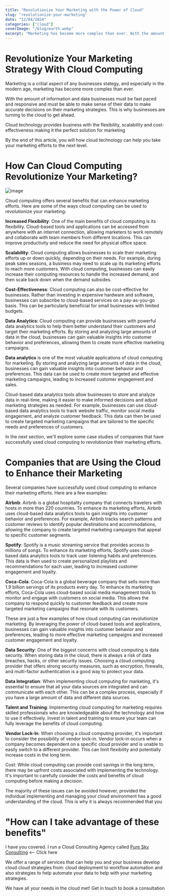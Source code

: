 ```yaml
---
title: "Revolutionize Your Marketing with the Power of Cloud"
slug: "revolutionize-your-marketing"
date: "12/04/2024"
categories: ["cloud"]
coverImage: "/blog/earth.webp"
excerpt: "Marketing has become more complex than ever. With the amount of information, the ability for anyone to create and the rie of social media. Marketers are flooded with so much data it can be difficult to manage and analyse."
---
```


# Revolutionize Your Marketing Strategy With Cloud Computing   

Marketing is a critial aspect of any businesses stategy, and especially in the modern age, marketing has become more complex than ever.

With the amount of information and data businesses must be fast paced and responsive and must be able to make sense of their data to make accurate decisions on their marketing strategies. This is why businesses are turning to the cloud to get ahead.  

Cloud technology provides business with the flexibility, scalability and cost-effectiveness making it the perfect solution for marketing

By the end of this article, you will how cloud technology can help you take your marketing efforts to the next level.

# How Can Cloud Computing Revolutionize Your Marketing?

![image](/blog/earth.webp)

Cloud computing offers several benefits that can enhance marketing efforts. Here are some of the ways cloud computing can be used to revolutionize your marketing:

__Increased Flexibility__: One of the main benefits of cloud computing is its flexibility. Cloud-based tools and applications can be accessed from anywhere with an internet connection, allowing marketers to work remotely and collaborate with team members from different locations. This can improve productivity and reduce the need for physical office space.

__Scalability__: Cloud computing allows businesses to scale their marketing efforts up or down quickly, depending on their needs. For example, during peak sales seasons, a business may need to scale up its marketing efforts to reach more customers. With cloud computing, businesses can easily increase their computing resources to handle the increased demand, and then scale back down when the demand subsides. 

__Cost-Effectiveness__: Cloud computing can also be cost-effective for businesses. Rather than investing in expensive hardware and software, businesses can subscribe to cloud-based services on a pay-as-you-go basis. This can be particularly beneficial for small businesses with limited budgets.

__Data Analytics__: Cloud computing can provide businesses with powerful data analytics tools to help them better understand their customers and target their marketing efforts. By storing and analyzing large amounts of data in the cloud, businesses can gain valuable insights into customer behavior and preferences, allowing them to create more effective marketing campaigns.

__Data analytics__ is one of the most valuable applications of cloud computing for marketing. By storing and analyzing large amounts of data in the cloud, businesses can gain valuable insights into customer behavior and preferences. This data can be used to create more targeted and effective marketing campaigns, leading to increased customer engagement and sales.

Cloud-based data analytics tools allow businesses to store and analyze data in real-time, making it easier to make informed decisions and adjust marketing strategies as needed. For example, businesses can use cloud-based data analytics tools to track website traffic, monitor social media engagement, and analyze customer feedback. This data can then be used to create targeted marketing campaigns that are tailored to the specific needs and preferences of customers. 

In the next section, we'll explore some case studies of companies that have successfully used cloud computing to revolutionize their marketing efforts.

# Companies that are Using the Cloud to Enhance their Marketing

Several companies have successfully used cloud computing to enhance their marketing efforts. Here are a few examples: 

__Airbnb__: Airbnb is a global hospitality company that connects travelers with hosts in more than 220 countries. To enhance its marketing efforts, Airbnb uses cloud-based data analytics tools to gain insights into customer behavior and preferences. For example, Airbnb tracks search patterns and customer reviews to identify popular destinations and accommodations, allowing the company to create targeted marketing campaigns that appeal to specific customer segments.

__Spotify__: Spotify is a music streaming service that provides access to millions of songs. To enhance its marketing efforts, Spotify uses cloud-based data analytics tools to track user listening habits and preferences. This data is then used to create personalized playlists and recommendations for each user, leading to increased customer engagement and loyalty.

__Coca-Cola__: Coca-Cola is a global beverage company that sells more than 1.9 billion servings of its products every day. To enhance its marketing efforts, Coca-Cola uses cloud-based social media management tools to monitor and engage with customers on social media. This allows the company to respond quickly to customer feedback and create more targeted marketing campaigns that resonate with its customers. 

These are just a few examples of how cloud computing can revolutionize marketing. By leveraging the power of cloud-based tools and applications, businesses can gain valuable insights into customer behavior and preferences, leading to more effective marketing campaigns and increased customer engagement and loyalty. 

__Data Security__: One of the biggest concerns with cloud computing is data security. When storing data in the cloud, there is always a risk of data breaches, hacks, or other security issues. Choosing a cloud computing provider that offers strong security measures, such as encryption, firewalls, and multi-factor authentication is a good way to protect your data. 

__Data Integration__: When implementing cloud computing for marketing, it's essential to ensure that all your data sources are integrated and can communicate with each other. This can be a complex process, especially if you have a large amount of data and different data sources. 

__Talent and Training__: Implementing cloud computing for marketing requires skilled professionals who are knowledgeable about the technology and how to use it effectively. Invest in talent and training to ensure your team can fully leverage the benefits of cloud computing. 

__Vendor Lock-In__: When choosing a cloud computing provider, it's important to consider the possibility of vendor lock-in. Vendor lock-in occurs when a company becomes dependent on a specific cloud provider and is unable to easily switch to a different provider. This can limit flexibility and potentially increase costs in the long term. 

Cost: While cloud computing can provide cost savings in the long term, there may be upfront costs associated with implementing the technology. It's important to carefully consider the costs and benefits of cloud computing before making a decision. 

The majority of these issues can be avoided however, provided the individual implementing and managing your cloud environment has a good understanding of the cloud. This is why it is always recommended that you

# "How can I take advantage of these benefits" 

I have you covered. I run a Cloud Consulting Agency called 
[Pure Sky Consulting](https://www.pureskyconsulting.com) <-- Click here 

We offer a range of services that can help you and your business develop cloud cloud strategies from: cloud deployment to workflow automation and also strategies to help automate your data to help with your marketing strategies. 

We have all your needs in the cloud met! 
Get in touch to book a consultation